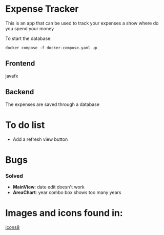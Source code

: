 # Expense Tracker

This is an app that can be used to track your expenses a show where do you spend your money

To start the database:
```shell
docker compose -f docker-compose.yaml up
```

## Frontend

javafx

## Backend 

The expenses are saved through a database 

# To do list

* Add a refresh view button

# Bugs

### Solved

* __MainView__: date edit doesn't work
* __AreaChart__: year combo box shows too many years

# Images and icons found in:

[icons8](https://icons8.it/icons)
